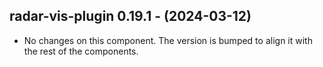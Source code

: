   ## radar-vis-plugin 0.19.1 - (2024-03-12)
  
  * No changes on this component. The version is bumped to align it
    with the rest of the components.
